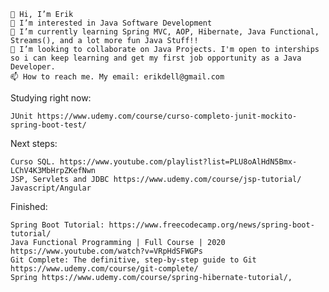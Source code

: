     👋 Hi, I’m Erik
    👀 I’m interested in Java Software Development
    🌱 I’m currently learning Spring MVC, AOP, Hibernate, Java Functional, Streams(), and a lot more fun Java Stuff!!
    💞️ I’m looking to collaborate on Java Projects. I'm open to interships so i can keep learning and get my first job opportunity as a Java Developer.
    📫 How to reach me. My email: erikdell@gmail.com

Studying right now:

    JUnit https://www.udemy.com/course/curso-completo-junit-mockito-spring-boot-test/

Next steps:

    Curso SQL. https://www.youtube.com/playlist?list=PLU8oAlHdN5Bmx-LChV4K3MbHrpZKefNwn
    JSP, Servlets and JDBC https://www.udemy.com/course/jsp-tutorial/
    Javascript/Angular

Finished:

    Spring Boot Tutorial: https://www.freecodecamp.org/news/spring-boot-tutorial/
    Java Functional Programming | Full Course | 2020 https://www.youtube.com/watch?v=VRpHdSFWGPs
    Git Complete: The definitive, step-by-step guide to Git https://www.udemy.com/course/git-complete/
    Spring https://www.udemy.com/course/spring-hibernate-tutorial/,

